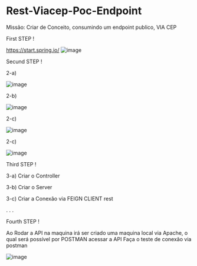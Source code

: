 # Rest-Viacep-Poc-Endpoint

Missão: Criar de Conceito, consumindo um endpoint publico, VIA CEP

First STEP !

https://start.spring.io/
![image](https://github.com/mrsitech/Rest-Viacep-Poc-Endpoint/assets/69021207/f9c2093f-d7b2-4032-a226-c1c44b6f3bd4)


Secund STEP !

2-a)

![image](https://github.com/mrsitech/Rest-Viacep-Poc-Endpoint/assets/69021207/2396f598-171b-4744-94c8-93229b30c1bb)

2-b)

![image](https://github.com/mrsitech/Rest-Viacep-Poc-Endpoint/assets/69021207/63140a96-bd91-4220-9e87-df61947c92e9)

2-c)

![image](https://github.com/mrsitech/Rest-Viacep-Poc-Endpoint/assets/69021207/e92b4fb3-ee09-4de3-bc78-50b3c0c934a6)

2-c)

![image](https://github.com/mrsitech/Rest-Viacep-Poc-Endpoint/assets/69021207/22194ca0-063c-4f84-8a0a-4ac63f61fcc1)



Third STEP !

3-a) Criar o Controller

3-b) Criar o Server

3-c) Criar a Conexão via FEIGN CLIENT rest

.
.
.



Fourth STEP !


Ao Rodar a API na maquina irá ser criado uma maquina local via Apache, o qual será possível por POSTMAN acessar a API
Faça o teste de conexão via postman

![image](https://github.com/mrsitech/Rest-Viacep-Poc-Endpoint/assets/69021207/9705578c-63d6-4d19-b3a7-45c81ea17d97)
